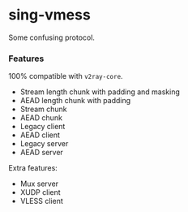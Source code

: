 # sing-vmess

Some confusing protocol.

### Features

100% compatible with `v2ray-core`.

* Stream length chunk with padding and masking
* AEAD length chunk with padding
* Stream chunk
* AEAD chunk
* Legacy client
* AEAD client
* Legacy server
* AEAD server

Extra features:

* Mux server
* XUDP client
* VLESS client

